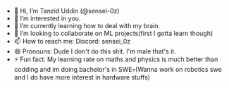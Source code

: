 - 👋 Hi, I’m Tanzid Uddin (@sensei-0z)
- 👀 I’m interested in you.
- 🌱 I’m currently learning how to deal with my brain.
- 💞️ I’m looking to collaborate on ML projects(first I gotta learn though)
- 📫 How to reach me: Discord: sensei_0z
- 😄 Pronouns: Dude I don't do this shit. I'm male that's it.
- ⚡ Fun fact: My learning rate on maths and physics is much better than codding and im doing bachelor's in SWE💀(Wanna work on robotics swe and I do have more interest in hardware stuffs)

<!---
sensei-0z/sensei-0z is a ✨ special ✨ repository because its `README.md` (this file) appears on your GitHub profile.
You can click the Preview link to take a look at your changes.
--->
